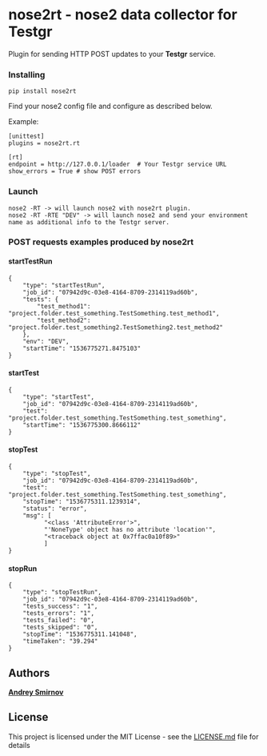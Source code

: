 # nose2rt - nose2 data collector for Testgr

Plugin for sending HTTP POST updates to your **Testgr** service.

### Installing

```pip install nose2rt```

Find your nose2 config file and configure as described below.

Example:

```
[unittest]
plugins = nose2rt.rt

[rt]
endpoint = http://127.0.0.1/loader  # Your Testgr service URL
show_errors = True # show POST errors
```
### Launch
```
nose2 -RT -> will launch nose2 with nose2rt plugin.
nose2 -RT -RTE "DEV" -> will launch nose2 and send your environment name as additional info to the Testgr server. 
```

### POST requests examples produced by nose2rt

#### startTestRun
```
{
	"type": "startTestRun",
	"job_id": "07942d9c-03e8-4164-8709-2314119ad60b",
	"tests": {
		"test_method1": "project.folder.test_something.TestSomething.test_method1",
		"test_method2": "project.folder.test_something2.TestSomething2.test_method2"
	},
	"env": "DEV",
	"startTime": "1536775271.8475103"
}
```
#### startTest
```
{
	"type": "startTest",
	"job_id": "07942d9c-03e8-4164-8709-2314119ad60b",
	"test": "project.folder.test_something.TestSomething.test_something",
	"startTime": "1536775300.8666112"
}
```
#### stopTest
```
{
	"type": "stopTest",
	"job_id": "07942d9c-03e8-4164-8709-2314119ad60b",
	"test": "project.folder.test_something.TestSomething.test_something",
	"stopTime": "1536775311.1239314",
	"status": "error",
	"msg": [
          "<class 'AttributeError'>",
          "'NoneType' object has no attribute 'location'",
          "<traceback object at 0x7ffac0a10f89>"
          ]
}
```
#### stopRun
```
{
	"type": "stopTestRun",
	"job_id": "07942d9c-03e8-4164-8709-2314119ad60b",
	"tests_success": "1",
	"tests_errors": "1",
	"tests_failed": "0",
	"tests_skipped": "0",
	"stopTime": "1536775311.141048",
	"timeTaken": "39.294"
}
```      

## Authors

[**Andrey Smirnov**](https://github.com/and-sm)

## License

This project is licensed under the MIT License - see the [LICENSE.md](LICENSE.md) file for details


